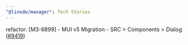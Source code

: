 ```yaml
---
"@linode/manager": Tech Stories
---
```


refactor: [M3-6899] - MUI v5 Migration - SRC > Components > Dialog ([#9419](https://github.com/linode/manager/pull/9419))
